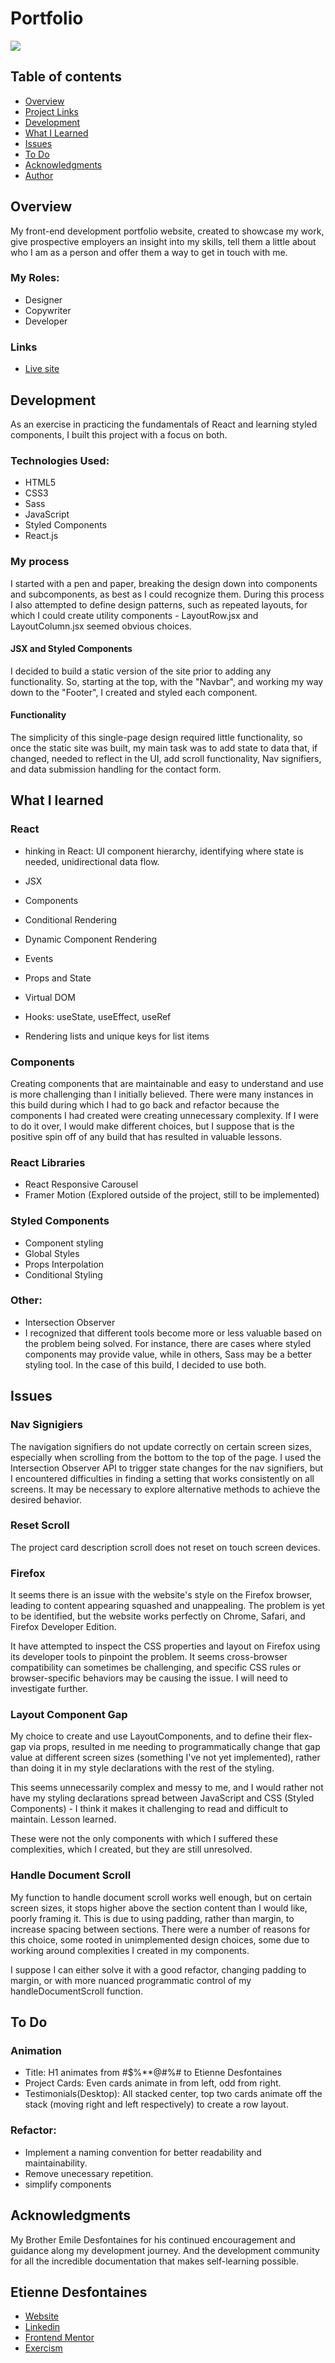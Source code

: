 # Portfolio

![](./src/images/screenshot.jpg)

## Table of contents

- [Overview](#overview)
- [Project Links](#links)
- [Development](#development)
- [What I Learned](#what-i-learned)
- [Issues](#issues)
- [To Do](#to-do)
- [Acknowledgments](#acknowledgments)
- [Author](#etienne-desfontaines)

## Overview

My front-end development portfolio website, created to showcase my work, give prospective employers an insight into my skills, tell them a little about who I am as a person and offer them a way to get in touch with me.

### My Roles:

- Designer
- Copywriter
- Developer

### Links

- [Live site](https://etiennedesfontaines.com/)

## Development

As an exercise in practicing the fundamentals of React and learning styled components, I built this project with a focus on both.

### Technologies Used:

- HTML5
- CSS3
- Sass
- JavaScript
- Styled Components
- React.js

### My process

I started with a pen and paper, breaking the design down into components and subcomponents, as best as I could recognize them. During this process I also attempted to define design patterns, such as repeated layouts, for which I could create utility components - LayoutRow.jsx and LayoutColumn.jsx seemed obvious choices.

#### JSX and Styled Components

I decided to build a static version of the site prior to adding any functionality. So, starting at the top, with the "Navbar", and working my way down to the "Footer", I created and styled each component.

#### Functionality

The simplicity of this single-page design required little functionality, so once the static site was built, my main task was to add state to data that, if changed, needed to reflect in the UI, add scroll functionality, Nav signifiers, and data submission handling for the contact form.

## What I learned

### React

- hinking in React: UI component hierarchy, identifying where state is needed, unidirectional data flow.

- JSX
- Components
- Conditional Rendering
- Dynamic Component Rendering
- Events
- Props and State
- Virtual DOM
- Hooks: useState, useEffect, useRef
- Rendering lists and unique keys for list items

### Components

Creating components that are maintainable and easy to understand and use is more challenging than I initially believed. There were many instances in this build during which I had to go back and refactor because the components I had created were creating unnecessary complexity. If I were to do it over, I would make different choices, but I suppose that is the positive spin off of any build that has resulted in valuable lessons.

### React Libraries

- React Responsive Carousel
- Framer Motion (Explored outside of the project, still to be implemented)

### Styled Components

- Component styling
- Global Styles
- Props Interpolation
- Conditional Styling

### Other:

- Intersection Observer
- I recognized that different tools become more or less valuable based on the problem being solved. For instance, there are cases where styled components may provide value, while in others, Sass may be a better styling tool. In the case of this build, I decided to use both.

## Issues

### Nav Signigiers

The navigation signifiers do not update correctly on certain screen sizes, especially when scrolling from the bottom to the top of the page. I used the Intersection Observer API to trigger state changes for the nav signifiers, but I encountered difficulties in finding a setting that works consistently on all screens. It may be necessary to explore alternative methods to achieve the desired behavior.

### Reset Scroll

The project card description scroll does not reset on touch screen devices.

### Firefox

It seems there is an issue with the website's style on the Firefox browser, leading to content appearing squashed and unappealing. The problem is yet to be identified, but the website works perfectly on Chrome, Safari, and Firefox Developer Edition.

It have attempted to inspect the CSS properties and layout on Firefox using its developer tools to pinpoint the problem. It seems cross-browser compatibility can sometimes be challenging, and specific CSS rules or browser-specific behaviors may be causing the issue. I will need to investigate further.

### Layout Component Gap

My choice to create and use LayoutComponents, and to define their flex-gap via props, resulted in me needing to programmatically change that gap value at different screen sizes (something I've not yet implemented), rather than doing it in my style declarations with the rest of the styling.

This seems unnecessarily complex and messy to me, and I would rather not have my styling declarations spread between JavaScript and CSS (Styled Components) - I think it makes it challenging to read and difficult to maintain. Lesson learned.

These were not the only components with which I suffered these complexities, which I created, but they are still unresolved.

### Handle Document Scroll

My function to handle document scroll works well enough, but on certain screen sizes, it stops higher above the section content than I would like, poorly framing it. This is due to using padding, rather than margin, to increase spacing between sections. There were a number of reasons for this choice, some rooted in unimplemented design choices, some due to working around complexities I created in my components.

I suppose I can either solve it with a good refactor, changing padding to margin, or with more nuanced programmatic control of my handleDocumentScroll function.

## To Do

### Animation

- Title: H1 animates from #$%\*\*@#%# to Etienne Desfontaines
- Project Cards: Even cards animate in from left, odd from right.
- Testimonials(Desktop): All stacked center, top two cards animate off the stack (moving right and left respectively) to create a row layout.

### Refactor:

- Implement a naming convention for better readability and maintainability.
- Remove unecessary repetition.
- simplify components

## Acknowledgments

My Brother Emile Desfontaines for his continued encouragement and guidance along my development journey. And the development community for all the incredible documentation that makes self-learning possible.

## Etienne Desfontaines

- [Website](https://etiennedesfontaines.com/)
- [Linkedin](https://www.linkedin.com/in/etienne-desfontaines-818349284/)
- [Frontend Mentor](https://www.frontendmentor.io/profile/etiennedesfontaines)
- [Exercism](https://exercism.io/profiles/etiennedesfontaines)
